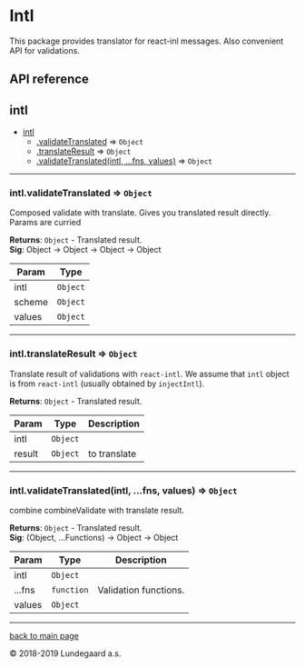 # Intl
This package provides translator for react-inl messages. Also convenient API for validations.

## API reference
 <a name="module_intl"></a>

## intl

* [intl](#module_intl)
    * [.validateTranslated](#module_intl.validateTranslated) ⇒ <code>Object</code>
    * [.translateResult](#module_intl.translateResult) ⇒ <code>Object</code>
    * [.validateTranslated(intl, ...fns, values)](#module_intl.validateTranslated) ⇒ <code>Object</code>


* * *

<a name="module_intl.validateTranslated"></a>

### intl.validateTranslated ⇒ <code>Object</code>
Composed validate with translate. Gives you translated result directly.Params are curried

**Returns**: <code>Object</code> - Translated result.  
**Sig**: Object -> Object -> Object -> Object  

| Param | Type |
| --- | --- |
| intl | <code>Object</code> | 
| scheme | <code>Object</code> | 
| values | <code>Object</code> | 


* * *

<a name="module_intl.translateResult"></a>

### intl.translateResult ⇒ <code>Object</code>
Translate result of validations with `react-intl`.We assume that `intl` object is from `react-intl` (usually obtained by `injectIntl`).

**Returns**: <code>Object</code> - Translated result.  

| Param | Type | Description |
| --- | --- | --- |
| intl | <code>Object</code> |  |
| result | <code>Object</code> | to translate |


* * *

<a name="module_intl.validateTranslated"></a>

### intl.validateTranslated(intl, ...fns, values) ⇒ <code>Object</code>
combine combineValidate with translate result.

**Returns**: <code>Object</code> - Translated result.  
**Sig**: (Object, ...Functions) -> Object -> Object  

| Param | Type | Description |
| --- | --- | --- |
| intl | <code>Object</code> |  |
| ...fns | <code>function</code> | Validation functions. |
| values | <code>Object</code> |  |


* * *


[back to main page](../../README.md)

© 2018-2019 Lundegaard a.s.
